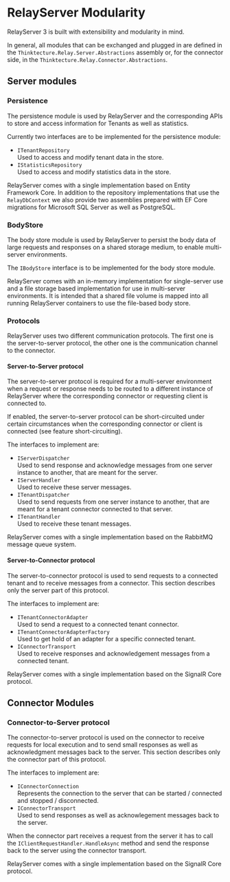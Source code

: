 # RelayServer Modularity

RelayServer 3 is built with extensibility and modularity in mind.

In general, all modules that can be exchanged and plugged in are defined in the `Thinktecture.Relay.Server.Abstractions` assembly or, for the connector side, in the `Thinktecture.Relay.Connector.Abstractions`.

## Server modules

### Persistence

The persistence module is used by RelayServer and the corresponding APIs to store and access information for Tenants as well as statistics.

Currently two interfaces are to be implemented for the persistence module:

* `ITenantRepository`  
  Used to access and modify tenant data in the store.
* `IStatisticsRepository`  
  Used to access and modify statistics data in the store.

RelayServer comes with a single implementation based on Entity Framework Core. In addition to the repository implementations that use the `RelayDbContext` we also provide two assemblies prepared with EF Core migrations for Microsoft SQL Server as well as PostgreSQL.

### BodyStore

The body store module is used by RelayServer to persist the body data of large requests and responses on a shared storage medium, to enable multi-server environments.

The `IBodyStore` interface is to be implemented for the body store module.

RelayServer comes with an in-memory implementation for single-server use and a file storage based implementation for use in multi-server environments. It is intended that a shared file volume is mapped into all running RelayServer containers to use the file-based body store.

### Protocols

RelayServer uses two different communication protocols. The first one is the server-to-server protocol, the other one is the communication channel to the connector.

#### Server-to-Server protocol

The server-to-server protocol is required for a multi-server environment when a request or response needs to be routed to a different instance of RelayServer where the corresponding connector or requesting client is connected to.

If enabled, the server-to-server protocol can be short-circuited under certain circumstances when the corresponding connector or client is connected  (see feature short-circuiting).

The interfaces to implement are:

* `IServerDispatcher`  
  Used to send response and acknowledge messages from one server instance to another, that are meant for the server.
* `IServerHandler`  
  Used to receive these server messages.
* `ITenantDispatcher`  
  Used to send requests from one server instance to another, that are meant for a tenant connector connected to that server.
* `ITenantHandler`  
  Used to receive these tenant messages.

RelayServer comes with a single implementation based on the RabbitMQ message queue system.

#### Server-to-Connector protocol

The server-to-connector protocol is used to send requests to a connected tenant and to receive messages from a connector. This section describes only the server part of this protocol.

The interfaces to implement are:

* `ITenantConnectorAdapter`  
  Used to send a request to a connected tenant connector.
* `ITenantConnectorAdapterFactory`  
  Used to get hold of an adapter for a specific connected tenant.  
* `IConnectorTransport`  
  Used to receive responses and acknowledgement messages from a connected tenant.

RelayServer comes with a single implementation based on the SignalR Core protocol.

## Connector Modules

### Connector-to-Server protocol

The connector-to-server protocol is used on the connector to receive requests for local execution and to send small responses as well as acknowledgment messages back to the server. This section describes only the connector part of this protocol.

The interfaces to implement are:

* `IConnectorConnection`  
  Represents the connection to the server that can be started / connected and stopped / disconnected.
* `IConnectorTransport`  
  Used to send responses as well as acknowlegement messages back to the server.

When the connector part receives a request from the server it has to call the `IClientRequestHandler.HandleAsync` method and send the response back to the server using the connector transport.

RelayServer comes with a single implementation based on the SignalR Core protocol.
